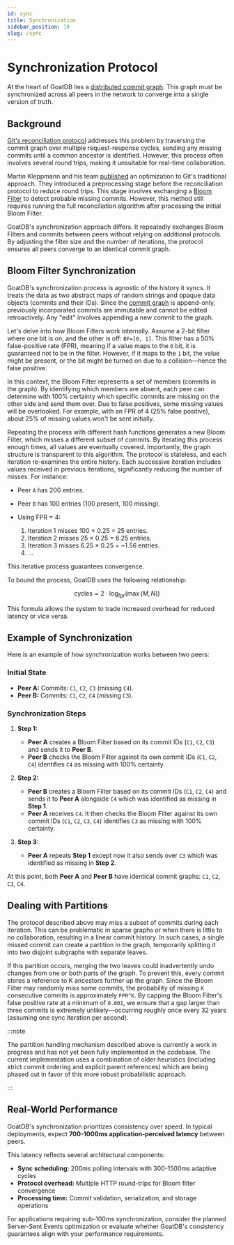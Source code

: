 ```yaml
---
id: sync
title: Synchronization
sidebar_position: 10
slug: /sync
---
```



# Synchronization Protocol

At the heart of GoatDB lies a [distributed commit graph](/docs/commit-graph). This
graph must be synchronized across all peers in the network to converge into a
single version of truth.

## Background

[Git's reconciliation protocol](https://martin.kleppmann.com/2020/12/02/bloom-filter-hash-graph-sync.html)
addresses this problem by traversing the commit graph over multiple
request-response cycles, sending any missing commits until a common ancestor is
identified. However, this process often involves several round trips, making it
unsuitable for real-time collaboration.

Martin Kleppmann and his team
[published](https://martin.kleppmann.com/2020/12/02/bloom-filter-hash-graph-sync.html)
an optimization to Git's traditional approach. They introduced a preprocessing
stage before the reconciliation protocol to reduce round trips. This stage
involves exchanging a [Bloom Filter](https://en.wikipedia.org/wiki/Bloom_filter)
to detect probable missing commits. However, this method still requires running
the full reconciliation algorithm after processing the initial Bloom Filter.

GoatDB's synchronization approach differs. It repeatedly exchanges Bloom Filters
and commits between peers without relying on additional protocols. By adjusting
the filter size and the number of iterations, the protocol ensures all peers
converge to an identical commit graph.

## Bloom Filter Synchronization

GoatDB's synchronization process is agnostic of the history it syncs. It treats
the data as two abstract maps of random strings and opaque data objects (commits
and their IDs). Since the [commit graph](/docs/commit-graph) is append-only,
previously incorporated commits are immutable and cannot be edited
retroactively. Any "edit" involves appending a new commit to the graph.

Let's delve into how Bloom Filters work internally. Assume a 2-bit filter where
one bit is on, and the other is off: `BF=[0, 1]`. This filter has a 50%
false-positive rate (FPR), meaning if a value maps to the `0` bit, it is
guaranteed not to be in the filter. However, if it maps to the `1` bit, the
value might be present, or the bit might be turned on due to a collision—hence
the false positive.

In this context, the Bloom Filter represents a set of members (commits in the
graph). By identifying which members are absent, each peer can determine with
100% certainty which specific commits are missing on the other side and send
them over. Due to false positives, some missing values will be overlooked. For
example, with an FPR of 4 (25% false positive), about 25% of missing values
won't be sent initially.

Repeating the process with different hash functions generates a new Bloom
Filter, which misses a different subset of commits. By iterating this process
enough times, all values are eventually covered. Importantly, the graph
structure is transparent to this algorithm. The protocol is stateless, and each
iteration re-examines the entire history. Each successive iteration includes
values received in previous iterations, significantly reducing the number of
misses. For instance:

- Peer `A` has 200 entries.
- Peer `B` has 100 entries (100 present, 100 missing).
- Using FPR = 4:

  1. Iteration 1 misses 100 × 0.25 = 25 entries.
  2. Iteration 2 misses 25 × 0.25 = 6.25 entries.
  3. Iteration 3 misses 6.25 × 0.25 = ~1.56 entries.
  4. …

This iterative process guarantees convergence.

To bound the process, GoatDB uses the following relationship:

$$\text{cycles} = 2 \cdot \log_{\text{fpr}}(\max(M, N))$$

This formula allows the system to trade increased overhead for reduced latency
or vice versa.

## Example of Synchronization

Here is an example of how synchronization works between two peers:

### Initial State

- **Peer A:** Commits: `C1`, `C2`, `C3` (missing `C4`).
- **Peer B:** Commits: `C1`, `C2`, `C4` (missing `C3`).

### Synchronization Steps

1. **Step 1:**

   - **Peer A** creates a Bloom Filter based on its commit IDs (`C1`, `C2`,
     `C3`) and sends it to **Peer B**.
   - **Peer B** checks the Bloom Filter against its own commit IDs (`C1`, `C2`,
     `C4`) identifies `C4` as missing with 100% certainty.

2. **Step 2:**

   - **Peer B** creates a Bloom Filter based on its commit IDs (`C1`, `C2`,
     `C4`) and sends it to **Peer A** alongside `C4` which was identified as
     missing in **Step 1**.
   - **Peer A** receives `C4`. It then checks the Bloom Filter against its own
     commit IDs (`C1`, `C2`, `C3`, `C4`) identifies `C3` as missing with 100%
     certainty.

3. **Step 3:**
   - **Peer A** repeats **Step 1** except now it also sends over `C3` which was
     identified as missing in **Step 2**.

At this point, both **Peer A** and **Peer B** have identical commit graphs:
`C1`, `C2`, `C3`, `C4`.

## Dealing with Partitions

The protocol described above may miss a subset of commits during each iteration.
This can be problematic in sparse graphs or when there is little to no
collaboration, resulting in a linear commit history. In such cases, a single
missed commit can create a partition in the graph, temporarily splitting it into
two disjoint subgraphs with separate leaves.

If this partition occurs, merging the two leaves could inadvertently undo
changes from one or both parts of the graph. To prevent this, every commit
stores a reference to K ancestors further up the graph. Since the Bloom Filter
may randomly miss some commits, the probability of missing `K` consecutive
commits is approximately `FPR^K`. By capping the Bloom Filter's false positive
rate at a minimum of `0.001`, we ensure that a gap larger than three commits is
extremely unlikely—occurring roughly once every 32 years (assuming one sync
iteration per second).

:::note

The partition handling mechanism described above is currently a work in
progress and has not yet been fully implemented in the codebase. The current
implementation uses a combination of older heuristics (including strict commit
ordering and explicit parent references) which are being phased out in favor
of this more robust probabilistic approach.

:::

## Real-World Performance

GoatDB's synchronization prioritizes consistency over speed. In typical deployments, expect **700-1000ms application-perceived latency** between peers.

This latency reflects several architectural components:

- **Sync scheduling:** 200ms polling intervals with 300-1500ms adaptive cycles
- **Protocol overhead:** Multiple HTTP round-trips for Bloom filter convergence
- **Processing time:** Commit validation, serialization, and storage operations

For applications requiring sub-100ms synchronization, consider the planned Server-Sent Events optimization or evaluate whether GoatDB's consistency guarantees align with your performance requirements.

